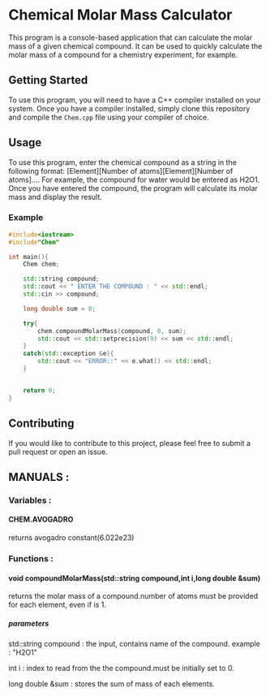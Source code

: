 # Chemical Molar Mass Calculator

This program is a console-based application that can calculate the molar mass of a given chemical compound. It can be used to quickly calculate the molar mass of a compound for a chemistry experiment, for example.

## Getting Started

To use this program, you will need to have a C++ compiler installed on your system. Once you have a compiler installed, simply clone this repository and compile the `Chem.cpp` file using your compiler of choice.

## Usage

To use this program, enter the chemical compound as a string in the following format: [Element][Number of atoms][Element][Number of atoms].... For example, the compound for water would be entered as H2O1.
Once you have entered the compound, the program will calculate its molar mass and display the result.

### Example

```cpp
#include<iostream>
#include"Chem"

int main(){
    Chem chem;

    std::string compound;
    std::cout << " ENTER THE COMPOUND : " << std::endl;
    std::cin >> compound;

    long double sum = 0;

    try{
        chem.compoundMolarMass(compound, 0, sum);
        std::cout << std::setprecision(9) << sum << std::endl;
    }
    catch(std::exception &e){
        std::cout << "ERROR::" << e.what() << std::endl;
    }


    return 0;
}
```

## Contributing

If you would like to contribute to this project, please feel free to submit a pull request or open an issue.

## MANUALS : 

### Variables :

#### CHEM.AVOGADRO
returns avogadro constant(6.022e23)

### Functions :

#### void compoundMolarMass(std::string compound,int i,long double &sum)
returns the molar mass of a compound.number of atoms must be provided for each element, even if is 1.

##### parameters
std::string compound : the input, contains name of the compound.
example : "H2O1"

int i : index to read from the the compound.must be initially set to 0.

long double &sum : stores the sum of mass of each elements.

